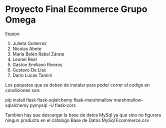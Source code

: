 # Proyecto Final Ecommerce Grupo Omega 

Equipo

1. Julieta Gutierrez
2. Nicolas Abete
3. María Belén Rabel Zárate
4. Leonel Real
5. Gaston Emiliano Riveros
6. Gustavo De Llac
7. Dario Lucas Tamini

Los paquetes que se deben de instalar para poder correr el codigo en condiciones son: 

pip install flask flask-sqlalchemy flask-marshmallow marshmallow-sqlalchemy pymysql -U flask-cors

Tambien hay que descargar la base de datos MySql ya que sino no figurara ningun producto en el catalogo
Base de Datos MySql Ecommerce.csv
